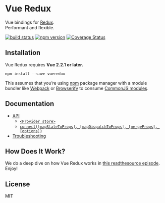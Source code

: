 Vue Redux
=========================

Vue bindings for [Redux](https://github.com/reactjs/redux).  
Performant and flexible.

[![build status](https://img.shields.io/travis/jnields/vue-redux/master.svg?style=flat-square)](https://travis-ci.org/jnields/vue-redux) [![npm version](https://img.shields.io/npm/v/@jnields/vue-redux.svg?style=flat-square)](https://www.npmjs.com/package/@jnields/vue-redux) [![Coverage Status](https://coveralls.io/repos/github/jnields/vue-redux/badge.svg?branch=master)](https://coveralls.io/github/jnields/vue-redux?branch=master)


## Installation

Vue Redux requires **Vue 2.2.1 or later.**

```
npm install --save vueredux
```

This assumes that you’re using [npm](http://npmjs.com/) package manager with a module bundler like [Webpack](https://webpack.js.org/) or [Browserify](http://browserify.org/) to consume [CommonJS modules](http://webpack.github.io/docs/commonjs.html).

## Documentation

- [API](docs/api.md#api)
  - [`<Provider store>`](docs/api.md#provider-store)
  - [`connect([mapStateToProps], [mapDispatchToProps], [mergeProps], [options])`](docs/api.md#connectmapstatetoprops-mapdispatchtoprops-mergeprops-options)
- [Troubleshooting](docs/troubleshooting.md#troubleshooting)

## How Does It Work?

We do a deep dive on how Vue Redux works in [this readthesource episode](https://www.youtube.com/watch?v=VJ38wSFbM3A).  
Enjoy!

## License

MIT
